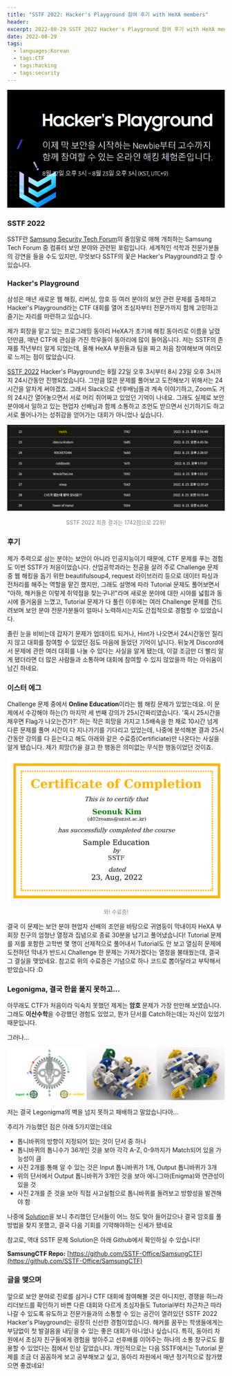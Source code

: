 ```yaml
---
title: "SSTF 2022: Hacker's Playground 참여 후기 with HeXA members"
header:
excerpt: 2022-08-29 SSTF 2022 Hacker's Playground 참여 후기 with HeXA members
date: 2022-08-29
tags:
  - languages:Korean
  - tags:CTF
  - tags:hacking
  - tags:security
---
```


<p align="center"><img src="/assets/images/SSTF_2022_1.png"></p>

### SSTF 2022
SSTF란 [Samsung Security Tech Forum](https://research.samsung.com/sstf)의 줄임말로 매해 개최하는 Samsung Tech Forum 중 컴퓨터 보안 분야와 관련된 포럼입니다. 세계적인 석학과 전문가분들의 강연을 들을 수도 있지만, 무엇보다 SSTF의 꽃은 Hacker's Playground라고 할 수 있습니다.

### Hacker's Playground
삼성은 매년 새로운 웹 해킹, 리버싱, 암호 등 여러 분야의 보안 관련 문제를 출제하고 Hacker's Playground라는 CTF 대회를 열어 초심자부터 전문가까지 함께 고민하고 즐기는 자리를 마련하고 있습니다.

제가 회장을 맡고 있는 프로그래밍 동아리 HeXA가 초기에 해킹 동아리로 이름을 날렸던만큼, 매년 CTF에 관심을 가진 학우들이 동아리에 많이 들어옵니다. 저는 SSTF의 존재를 작년부터 알게 되었는데, 올해 HeXA 부원들과 팀을 짜고 처음 참여해보며 여러모로 느끼는 점이 많았습니다.

[SSTF 2022](https://sstf.site/) Hacker's Playground는 8월 22일 오후 3시부터 8시 23일 오후 3시까지 24시간동안 진행되었습니다. 그만큼 많은 문제를 풀어보고 도전해보기 위해서는 24시간을 알차게 써야겠죠. 그래서 Slack으로 선후배님들과 계속 이야기하고, Zoom도 거의 24시간 열어놓으면서 서로 머리 쥐어짜고 있었던 기억이 나네요. 그래도 실제로 보안 분야에서 일하고 있는 현업자 선배님과 함께 소통하고 조언도 받으면서 신기하기도 하고 서로 풀어나가는 성취감을 얻어가는 대회가 아니었나 싶습니다.

<p align="center"><img src="/assets/images/SSTF_2022_3.png"></p>
<p align="center"><span style="font-size:0.9em; color: gray;">SSTF 2022 최종 결과는 1742점으로 22위!</span></p>

### 후기

제가 주력으로 삼는 분야는 보안이 아니라 인공지능이기 때문에, CTF 문제를 푸는 경험도 이번 SSTF가 처음이었습니다. 산업공학과라는 전공을 살려 주로 Challenge 문제 중 웹 해킹을 돕기 위한 beautifulsoup4, request 라이브러리 등으로 데이터 파싱과 전처리를 해주는 역할을 맡긴 했지만, 그래도 설명에 따라 Tutorial 문제도 풀어보면서 "아하, 해커들은 이렇게 취약점을 찾는구나!"라며 새로운 분야에 대한 시야를 넓힘과 동시에 즐거움을 느꼈고, Tutorial 문제가 다 풀린 이후에는 여러 Challenge 문제를 건드려보며 보안 분야 전문가분들이 얼마나 노력하시는지도 간접적으로 경험할 수 있었습니다. 

졸린 눈을 비비는데 갑자기 문제가 업데이트 되거나, Hint가 나오면서 24시간동안 질리지 않고 대회를 참여할 수 있었던 점도 마음에 들었던 기억이 납니다. 뒤늦게 Discord에서 문제에 관한 여러 대회를 나눌 수 있다는 사실을 알게 됐는데, 이걸 조금만 더 빨리 알게 됐더라면 더 많은 사람들과 소통하며 대회에 참여할 수 있지 않았을까 하는 아쉬움이 남긴 하네요.

### 이스터 에그
Challenge 문제 중에서 **Online Education**이라는 웹 해킹 문제가 있었는데요. 이 문제에서 수강해야 하는(?) 마지막 세 번째 강의가 25시간짜리였습니다. '혹시 25시간을 채우면 Flag가 나오는건가?' 하는 작은 희망을 가지고 1.5배속을 한 채로 10시간 넘게 다른 문제를 풀며 시간이 다 지나가기를 기다리고 있었는데, 나중에 분석해본 결과 25시간동안 강의를 다 듣는다고 해도 아래와 같은 수료증(Certificiate)만 나온다는 사실을 알게 됐습니다. 제가 희망(?)을 걸고 한 행동은 의미없는 무식한 행동이었던 것이죠.

<p align="center"><img src="/assets/images/certi.png"></p>
<p align="center"><span style="font-size:0.9em; color: gray;">와! 수료증!</span></p>

결국 이 문제는 보안 분야 현업자 선배의 조언을 바탕으로 귀염둥이 막내이자 HeXA 부회장 친구의 엄청난 열정과 집념으로 종료 30분을 남기고 풀어냈습니다! Tutorial 문제를 저를 포함한 고학번 몇 명이 선제적으로 풀어내서 Tutorial도 안 보고 열심히 문제에 도전하던 막내가 반드시 Challenge 한 문제는 가져가겠다는 열정을 불태웠는데, 결국 그 결실을 맺었네요. 참고로 위의 수료증은 기념으로 하나 코드로 뽑아달라고 부탁해서 받았습니다 :D

### Legonigma, 결국 한을 풀지 못하고...
아무래도 CTF가 처음이라 익숙치 못했던 제게는 **암호** 문제가 가장 만만해 보였습니다. 그래도 **이산수학**을 수강했던 경험도 있었고, 뭔가 단서를 Catch하는데는 자신이 있었기 때문입니다. 

그러나...

<p align="center"><img src="/assets/images/Legonigma.png"></p>

저는 결국 Legonigma의 벽을 넘지 못하고 패배하고 말았습니다아...

추리가 가능했던 점은 아래 5가지였는데요
* 톱니바퀴의 방향이 지정되어 있는 것이 단서 중 하나
* 톱니바퀴의 톱니수가 36개인 것을 보아 각각 A-Z, 0-9까지가 Match되어 있을 가능성이 큼
* 사진 2개를 통해 알 수 있는 것은 Input 톱니바퀴가 1개, Output 톱니바퀴가 3개
* 위의 단서에서 Output 톱니바퀴가 3개인 것을 보아 에니그마(Enigma)와 연관성이 있을 것
* 사진 2개를 준 것을 보아 직접 사고실험으로 톱니바퀴를 돌려보고 방향성을 발견해야 함

나중에 [Solution](https://github.com/SSTF-Office/SamsungCTF/tree/main/2022_Hackers_Playground)을 보니 추리했던 단서들이 어느 정도 맞아 들어갔으나 결국 암호를 풀 방법을 찾지 못했고, 결국 다음 기회를 기약해야하는 신세가 됐네요

참고로, 역대 SSTF 문제 Solution은 아래 Github에서 확인하실 수 있습니다!

**SamsungCTF Repo:** [https://github.com/SSTF-Office/SamsungCTF](https://github.com/SSTF-Office/SamsungCTF)

### 글을 맺으며
앞으로 보안 분야로 진로를 삼거나 CTF 대회에 참여해볼 것은 아니지만, 경쟁을 하느라 리더보드를 확인하기 바쁜 다른 대회와 다르게 초심자들도 Tutorial부터 차근차근 따라나갈 수 있도록 유도하고 전문가들과의 소통할 수 있는 공간이 열려있던 SSTF 2022 Hacker's Playground는 굉장히 신선한 경험이었습니다. 해커를 꿈꾸는 학생들에게는 부담없이 첫 발걸음을 내딛을 수 있는 좋은 대회가 아니었나 싶습니다. 특히, 동아리 차원에서 초심자 친구들에게 경험을 쌓아주고 선후배를 이어주는 하나의 소통 창구로도 활용할 수 있었다는 점에서 인상 깊었습니다. 개인적으로는 다음 SSTF에서는 Tutorial 문제를 조금 더 꼼꼼하게 보고 공부해보고 싶고, 동아리 차원에서 매년 정기적으로 참가했으면 좋겠네요!
